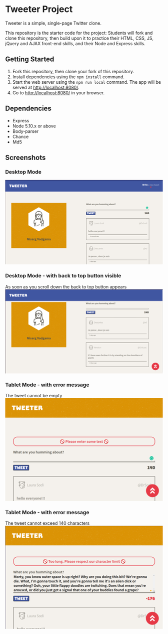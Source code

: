 # Tweeter Project

Tweeter is a simple, single-page Twitter clone.

This repository is the starter code for the project: Students will fork and clone this repository, then build upon it to practice their HTML, CSS, JS, jQuery and AJAX front-end skills, and their Node and Express skills.

## Getting Started

1. Fork this repository, then clone your fork of this repository.
2. Install dependencies using the `npm install` command.
3. Start the web server using the `npm run local` command. The app will be served at <http://localhost:8080/>.
4. Go to <http://localhost:8080/> in your browser.

## Dependencies

- Express
- Node 5.10.x or above
- Body-parser
- Chance
- Md5

## Screenshots

### Desktop Mode
!["Screenshot of Desktop version"](https://github.com/ngunner15/tweeter/blob/master/docs/desktop_screen.png?raw=true)
### Desktop Mode - with back to top button visible
As soon as you scroll down the back to top button appears
!["Screenshot of Desktop version with back to top button"](https://github.com/ngunner15/tweeter/blob/master/docs/desktop_screen_backtotopbutton.png?raw=true)
### Tablet Mode - with error message
The tweet cannot be empty
!["Screenshot of Mobile version with error message"](https://github.com/ngunner15/tweeter/blob/master/docs/mobile_screen_errormsg1.png?raw=true)
### Tablet Mode - with error message
The tweet cannot exceed 140 characters
!["Screenshot of Mobile version with error message"](https://github.com/ngunner15/tweeter/blob/master/docs/mobile_screen_errormsg2.png?raw=true)